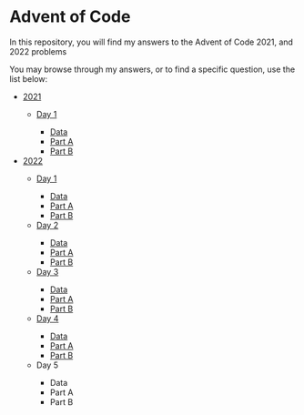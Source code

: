 # Advent of Code

In this repository, you will find my answers to the Advent of Code 2021, and 2022 problems

You may browse through my answers, or to find a specific question, use the list below:

<ul>
<li><a href="#">2021</a></li>
<ul>
<li><a href="#">Day 1</a></li>
<ul>
<li><a href="#">Data</a></li>
<li><a href="#">Part A</a></li>
<li><a href="#">Part B</a></li>
</ul>
</ul>

<li><a href="#">2022</a></li>
<ul>
<li><a href="#">Day 1</a></li>
<ul>
<li><a href="#">Data</a></li>
<li><a href="#">Part A</a></li>
<li><a href="#">Part B</a></li>
</ul>

<li><a href="#">Day 2</a></li>
<ul>
<li><a href="#">Data</a></li>
<li><a href="#">Part A</a></li>
<li><a href="#">Part B</a></li>
</ul>
<li><a href="#">Day 3</a></li>
<ul>
<li><a href="#">Data</a></li>
<li><a href="#">Part A</a></li>
<li><a href="#">Part B</a></li>
</ul>
<li><a href="#">Day 4</a></li>
<ul>
<li><a href="#">Data</a></li>
<li><a href="#">Part A</a></li>
<li><a href="#">Part B</a></li>
</ul>
<li>Day 5</li>
<ul>
<li>Data</li>
<li>Part A</li>
<li>Part B</li>
</ul>
</ul>
</ul>